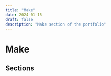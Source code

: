 ```yaml
---
title: "Make"
date: 2024-01-15
draft: false
description: "Make section of the portfolio"
---
```


# Make

## Sections

